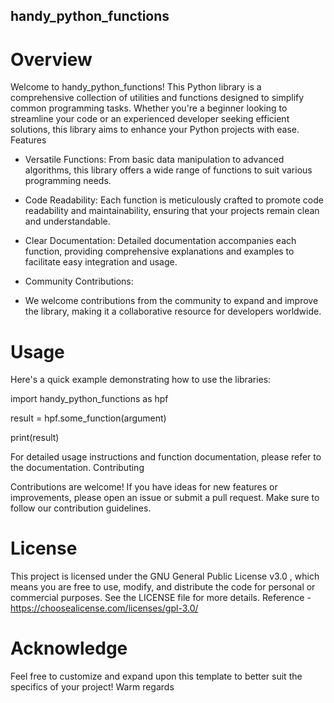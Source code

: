 ## handy_python_functions

# Overview

Welcome to handy_python_functions! This Python library is a comprehensive collection of utilities and functions designed to simplify common programming tasks. Whether you're a beginner looking to streamline your code or an experienced developer seeking efficient solutions, this library aims to enhance your Python projects with ease.
Features

- Versatile Functions:
  From basic data manipulation to advanced algorithms, this library offers a wide range of functions to suit various programming needs.

- Code Readability:
  Each function is meticulously crafted to promote code readability and maintainability, ensuring that your projects remain clean and understandable.

- Clear Documentation:
  Detailed documentation accompanies each function, providing comprehensive explanations and examples to facilitate easy integration and usage.

- Community Contributions:
- We welcome contributions from the community to expand and improve the library, making it a collaborative resource for developers worldwide.
  

# Usage
Here's a quick example demonstrating how to use the libraries:

import handy_python_functions as hpf

result = hpf.some_function(argument)

print(result)

For detailed usage instructions and function documentation, please refer to the documentation.
Contributing

Contributions are welcome! If you have ideas for new features or improvements, please open an issue or submit a pull request. 
Make sure to follow our contribution guidelines.

# License
This project is licensed under the GNU General Public License v3.0 , which means you are free to use, modify, and distribute the code for personal or commercial purposes. See the LICENSE file for more details.
Reference - https://choosealicense.com/licenses/gpl-3.0/

# Acknowledge
Feel free to customize and expand upon this template to better suit the specifics of your project!
Warm regards
